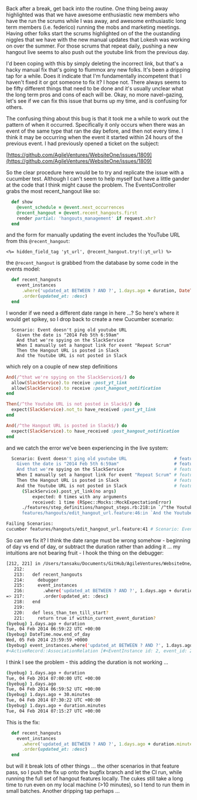 Back after a break, get back into the routine.  One thing being away highlighted was that we have awesome enthusiastic new members who have the run the scrums while I was away, and awesome enthusiastic long term members (i.e. federico) running the mobs and marketing meetings.  Having other folks start the scrums highlighted on of the the oustanding niggles that we have with the new manual updates that Lokesh was working on over the summer.  For those scrums that repeat daily, pushing a new hangout live seems to also push out the youtube link from the previous day.

I'd been coping with this by simply deleting the incorrect link, but that's a hacky manual fix that's going to flummox any new folks.  It's been a dripping tap for a while.  Does it indicate that I'm fundamentally incompetent that I haven't fixed it or got someone to fix it?  I hope not.  There always seems to be fifty different things that need to be done and it's usually unclear what the long term pros and cons of each will be.  Okay, no more navel-gazing, let's see if we can fix this issue that burns up my time, and is confusing for others.

The confusing thing about this bug is that it took me a while to work out the pattern of when it occurred.  Specifically it only occurs when there was an event of the same type that ran the day before, and then not every time.  I think it may be occurring when the event it started within 24 hours of the previous event.  I had previously opened a ticket on the subject:

[https://github.com/AgileVentures/WebsiteOne/issues/1809](https://github.com/AgileVentures/WebsiteOne/issues/1809)

So the clear procedure here would be to try and replicate the issue with a cucumber test.  Although I can't seem to help myself but have a little gander at the code that I think might cause the problem.  The EventsController grabs the most recent_hangout like so:

```rb
  def show
    @event_schedule = @event.next_occurrences
    @recent_hangout = @event.recent_hangouts.first
    render partial: 'hangouts_management' if request.xhr?
  end
```  

and the form for manually updating the event includes the YouTube URL from this `@recent_hangout`:

```erb
<%= hidden_field_tag 'yt_url', @recent_hangout.try!(:yt_url) %>
```

the `@recent_hangout` is grabbed from the database by some code in the events model:

```rb
  def recent_hangouts
    event_instances
      .where('updated_at BETWEEN ? AND ?', 1.days.ago + duration, DateTime.now.end_of_day)
      .order(updated_at: :desc)
  end
```

I wonder if we need a different date range in here ...?  So here's where it would get spikey, so I drop back to create a new Cucumber scenario:

```gherkin
  Scenario: Event doesn't ping old youtube URL
    Given the date is "2014 Feb 5th 6:59am"
    And that we're spying on the SlackService
    When I manually set a hangout link for event "Repeat Scrum"
    Then the Hangout URL is posted in Slack
    And the Youtube URL is not posted in Slack
```

which rely on a couple of new step definitions

```rb
And(/^that we're spying on the SlackService$/) do
  allow(SlackService).to receive :post_yt_link
  allow(SlackService).to receive :post_hangout_notification
end

Then(/^the Youtube URL is not posted in Slack$/) do
  expect(SlackService).not_to have_received :post_yt_link
end

And(/^the Hangout URL is posted in Slack$/) do
  expect(SlackService).to have_received :post_hangout_notification
end
```

and we catch the error we've been experiencing in the live system:

```sh
  Scenario: Event doesn't ping old youtube URL                  # features/hangouts/edit_hangout_url.feature:41
    Given the date is "2014 Feb 5th 6:59am"                     # features/step_definitions/event_steps.rb:94
    And that we're spying on the SlackService                   # features/step_definitions/hangout_steps.rb:212
    When I manually set a hangout link for event "Repeat Scrum" # features/step_definitions/hangout_steps.rb:108
    Then the Hangout URL is posted in Slack                     # features/step_definitions/hangout_steps.rb:221
    And the Youtube URL is not posted in Slack                  # features/step_definitions/hangout_steps.rb:217
      (SlackService).post_yt_link(no args)
          expected: 0 times with any arguments
          received: 1 time (RSpec::Mocks::MockExpectationError)
      ./features/step_definitions/hangout_steps.rb:218:in `/^the Youtube URL is not posted in Slack$/'
      features/hangouts/edit_hangout_url.feature:46:in `And the Youtube URL is not posted in Slack'

Failing Scenarios:
cucumber features/hangouts/edit_hangout_url.feature:41 # Scenario: Event doesn't ping old youtube URL
````

So can we fix it?  I think the date range must be wrong somehow - beginning of day vs end of day, or subtract the duration rather than adding it ... my intuitions are not bearing fruit - I hook the thing on the debugger:

```sh
[212, 221] in /Users/tansaku/Documents/GitHub/AgileVentures/WebsiteOne/app/models/event.rb
   212: 
   213:   def recent_hangouts
   214:     debugger
   215:     event_instances
   216:       .where('updated_at BETWEEN ? AND ?', 1.days.ago + duration, DateTime.now.end_of_day)
=> 217:       .order(updated_at: :desc)
   218:   end
   219: 
   220:   def less_than_ten_till_start?
   221:     return true if within_current_event_duration?
(byebug) 1.days.ago + duration
Tue, 04 Feb 2014 06:59:22 UTC +00:00
(byebug) DateTime.now.end_of_day
Wed, 05 Feb 2014 23:59:59 +0000
(byebug) event_instances.where('updated_at BETWEEN ? AND ?', 1.days.ago + duration, DateTime.now.end_of_day)
#<ActiveRecord::AssociationRelation [#<EventInstance id: 2, event_id: 2, title: "HangoutsFlow", hangout_url: "http://hangout.test", created_at: "2014-02-04 07:00:00", updated_at: "2014-02-04 07:03:00", uid: "100", category: "Scrum", project_id: nil, user_id: 1, yt_video_id: "QWERT55", participants: {"0"=>{"id"=>"hangout2750757B_ephemeral.id.google.com^a85dcb4670", "hasMicrophone"=>"true", "hasCamera"=>"true", "hasAppEnabled"=>"true", "isBroadcaster"=>"true", "isInBroadcast"=>"true", "displayIndex"=>"0", "person"=>{"id"=>"108533475599002820142", "displayName"=>"Alejandro Babio", "image"=>{"url"=>"https://lh4.googleusercontent.com/-p4ahDFi9my0/AAAAAAAAAAI/AAAAAAAAAAA/n-WK7pTcJa0/s96-c/photo.jpg"}, "na"=>"false"}, "locale"=>"en", "na"=>"false"}}, hoa_status: "started", url_set_directly: true, youtube_tweet_sent: false>]>
```
I think I see the problem - this adding the duration is not working ...

```sh
(byebug) 1.days.ago + duration
Tue, 04 Feb 2014 07:00:00 UTC +00:00
(byebug) 1.days.ago
Tue, 04 Feb 2014 06:59:52 UTC +00:00
(byebug) 1.days.ago + 30.minutes
Tue, 04 Feb 2014 07:30:22 UTC +00:00
(byebug) 1.days.ago + duration.minutes
Tue, 04 Feb 2014 07:15:27 UTC +00:00
```

This is the fix:

```rb
  def recent_hangouts
    event_instances
      .where('updated_at BETWEEN ? AND ?', 1.days.ago + duration.minutes, DateTime.now.end_of_day)
      .order(updated_at: :desc)
  end
```

but will it break lots of other things ... the other scenarios in that feature pass, so I push the fix up onto the bugfix branch and let the CI run, while running the full set of hangout features locally.  The cukes still take a long time to run even on my local machine (>10 minutes), so I tend to run them in small batches.  Another dripping tap perhaps ...
